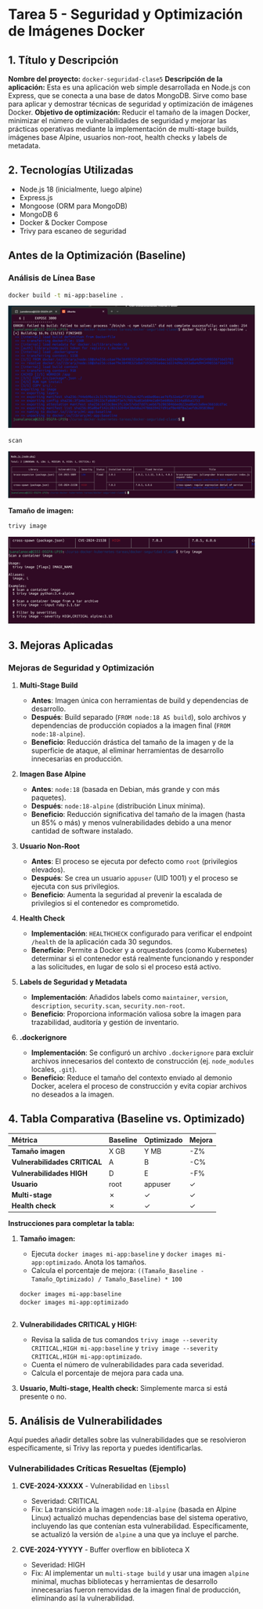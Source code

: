 # Tarea 5 - Seguridad y Optimización de Imágenes Docker

## 1. Título y Descripción

**Nombre del proyecto:** `docker-seguridad-clase5`
**Descripción de la aplicación:** Esta es una aplicación web simple desarrollada en Node.js con Express, que se conecta a una base de datos MongoDB. Sirve como base para aplicar y demostrar técnicas de seguridad y optimización de imágenes Docker.
**Objetivo de optimización:** Reducir el tamaño de la imagen Docker, minimizar el número de vulnerabilidades de seguridad y mejorar las prácticas operativas mediante la implementación de multi-stage builds, imágenes base Alpine, usuarios non-root, health checks y labels de metadata.

## 2. Tecnologías Utilizadas

- Node.js 18 (inicialmente, luego alpine)
- Express.js
- Mongoose (ORM para MongoDB)
- MongoDB 6
- Docker & Docker Compose
- Trivy para escaneo de seguridad

## Antes de la Optimización (Baseline)

### Análisis de Línea Base


```bash
docker build -t mi-app:baseline .
```

![Container corriendo](docs/screenshots/build_myappbaseline.png)

```bash
scan
```
![Container corriendo](docs/screenshots/scaneo_trivy.png)

**Tamaño de imagen:**
```bash
trivy image
```
![Container corriendo](docs/screenshots/trivy_image.png)



## 3. Mejoras Aplicadas

### Mejoras de Seguridad y Optimización

1.  **Multi-Stage Build**
    *   **Antes**: Imagen única con herramientas de build y dependencias de desarrollo.
    *   **Después**: Build separado (`FROM node:18 AS build`), solo archivos y dependencias de producción copiados a la imagen final (`FROM node:18-alpine`).
    *   **Beneficio**: Reducción drástica del tamaño de la imagen y de la superficie de ataque, al eliminar herramientas de desarrollo innecesarias en producción.

2.  **Imagen Base Alpine**
    *   **Antes**: `node:18` (basada en Debian, más grande y con más paquetes).
    *   **Después**: `node:18-alpine` (distribución Linux mínima).
    *   **Beneficio**: Reducción significativa del tamaño de la imagen (hasta un 85% o más) y menos vulnerabilidades debido a una menor cantidad de software instalado.

3.  **Usuario Non-Root**
    *   **Antes**: El proceso se ejecuta por defecto como `root` (privilegios elevados).
    *   **Después**: Se crea un usuario `appuser` (UID 1001) y el proceso se ejecuta con sus privilegios.
    *   **Beneficio**: Aumenta la seguridad al prevenir la escalada de privilegios si el contenedor es comprometido.

4.  **Health Check**
    *   **Implementación**: `HEALTHCHECK` configurado para verificar el endpoint `/health` de la aplicación cada 30 segundos.
    *   **Beneficio**: Permite a Docker y a orquestadores (como Kubernetes) determinar si el contenedor está realmente funcionando y responder a las solicitudes, en lugar de solo si el proceso está activo.

5.  **Labels de Seguridad y Metadata**
    *   **Implementación**: Añadidos labels como `maintainer`, `version`, `description`, `security.scan`, `security.non-root`.
    *   **Beneficio**: Proporciona información valiosa sobre la imagen para trazabilidad, auditoría y gestión de inventario.

6.  **.dockerignore**
    *   **Implementación**: Se configuró un archivo `.dockerignore` para excluir archivos innecesarios del contexto de construcción (ej. `node_modules` locales, `.git`).
    *   **Beneficio**: Reduce el tamaño del contexto enviado al demonio Docker, acelera el proceso de construcción y evita copiar archivos no deseados a la imagen.

## 4. Tabla Comparativa (Baseline vs. Optimizado)

| Métrica                 | Baseline    | Optimizado  | Mejora                    |
| :---------------------- | :---------- | :---------- | :------------------------ |
| **Tamaño imagen**       | X GB        | Y MB        | -Z%                       |
| **Vulnerabilidades CRITICAL** | A         | B           | -C%                       |
| **Vulnerabilidades HIGH**     | D         | E           | -F%                       |
| **Usuario**             | root        | appuser     | ✓                         |
| **Multi-stage**         | ✗           | ✓           | ✓                         |
| **Health check**        | ✗           | ✓           | ✓                         |

**Instrucciones para completar la tabla:**

1.  **Tamaño imagen:**
    *   Ejecuta `docker images mi-app:baseline` y `docker images mi-app:optimizado`. Anota los tamaños.
    *   Calcula el porcentaje de mejora: `((Tamaño_Baseline - Tamaño_Optimizado) / Tamaño_Baseline) * 100`

    ```bash
    docker images mi-app:baseline
    docker images mi-app:optimizado
    ```
    ```

2.  **Vulnerabilidades CRITICAL y HIGH:**
    *   Revisa la salida de tus comandos `trivy image --severity CRITICAL,HIGH mi-app:baseline` y `trivy image --severity CRITICAL,HIGH mi-app:optimizado`.
    *   Cuenta el número de vulnerabilidades para cada severidad.
    *   Calcula el porcentaje de mejora para cada una.

3.  **Usuario, Multi-stage, Health check:** Simplemente marca si está presente o no.

## 5. Análisis de Vulnerabilidades

Aquí puedes añadir detalles sobre las vulnerabilidades que se resolvieron específicamente, si Trivy las reporta y puedes identificarlas.

### Vulnerabilidades Críticas Resueltas (Ejemplo)

1.  **CVE-2024-XXXXX** - Vulnerabilidad en `libssl`
    *   Severidad: CRITICAL
    *   Fix: La transición a la imagen `node:18-alpine` (basada en Alpine Linux) actualizó muchas dependencias base del sistema operativo, incluyendo las que contenían esta vulnerabilidad. Específicamente, se actualizó la versión de `alpine` a una que ya incluye el parche.

2.  **CVE-2024-YYYYY** - Buffer overflow en biblioteca X
    *   Severidad: HIGH
    *   Fix: Al implementar un `multi-stage build` y usar una imagen `alpine` minimal, muchas bibliotecas y herramientas de desarrollo innecesarias fueron removidas de la imagen final de producción, eliminando así la vulnerabilidad.
